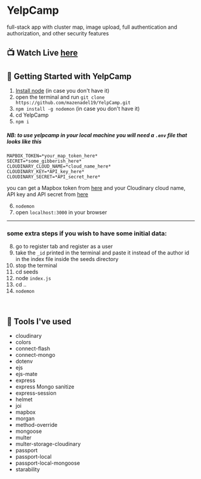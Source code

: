 # YelpCamp

full-stack app with cluster map, image upload, full authentication and authorization, and other security features

## 📺 Watch Live [here](https://yelpcamp-nl54.onrender.com/)

## 🚀 Getting Started with YelpCamp

1. [Install node](https://nodejs.org/en/) (in case you don't have it)
2. open the terminal and run `git clone https://github.com/mazenadel19/YelpCamp.git`
3. `npm install -g nodemon` (in case you don't have it)
4. cd YelpCamp
5. `npm i`

##### NB: to use yelpcamp in your local machine you will need a `.env` file that looks like this

```
MAPBOX_TOKEN=*your_map_token_here*
SECRET=*some_gibberish_here*
CLOUDINARY_CLOUD_NAME=*cloud_name_here*
CLOUDINARY_KEY=*API_key_here*
CLOUDINARY_SECRET=*API_secret_here*
```

you can get a Mapbox token from [here](https://account.mapbox.com/access-tokens/)
and your Cloudinary cloud name, API key and API secret from [here](https://cloudinary.com/console)

6. `nodemon`
7. open `localhost:3000` in your browser

---

### some extra steps if you wish to have some initial data:

8. go to register tab and register as a user
9. take the `_id` printed in the terminal and paste it instead of the author id in the index file inside the seeds directory
10. stop the terminal
11. cd seeds
12. node `index.js`
13. cd ..
14. `nodemon`

<br/>

## 🧰 Tools I've used

- cloudinary
- colors
- connect-flash
- connect-mongo
- dotenv
- ejs
- ejs-mate
- express
- express Mongo sanitize
- express-session
- helmet
- joi
- mapbox
- morgan
- method-override
- mongoose
- multer
- multer-storage-cloudinary
- passport
- passport-local
- passport-local-mongoose
- starability
